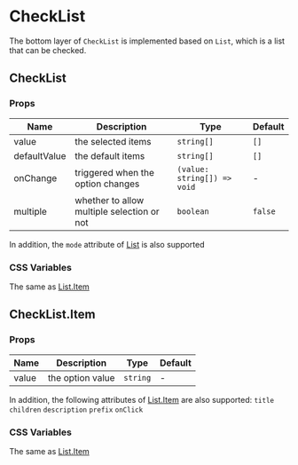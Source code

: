 # CheckList

<code src="./demos/demo1.tsx"></code>

The bottom layer of `CheckList` is implemented based on `List`, which is a list that can be checked.

## CheckList

### Props

| Name         | Description                                | Type                        | Default |
| ------------ | ------------------------------------------ | --------------------------- | ------- |
| value        | the selected items                         | `string[]`                  | `[]`    |
| defaultValue | the default items                          | `string[]`                  | `[]`    |
| onChange     | triggered when the option changes          | `(value: string[]) => void` | -       |
| multiple     | whether to allow multiple selection or not | `boolean`                   | `false` |

In addition, the `mode` attribute of [List](./list) is also supported

### CSS Variables

The same as [List.Item](./list)

## CheckList.Item

### Props

| Name  | Description      | Type     | Default |
| ----- | ---------------- | -------- | ------- |
| value | the option value | `string` | -       |

In addition, the following attributes of [List.Item](./list) are also supported: `title` `children` `description` `prefix` `onClick`

### CSS Variables

The same as [List.Item](./list)
